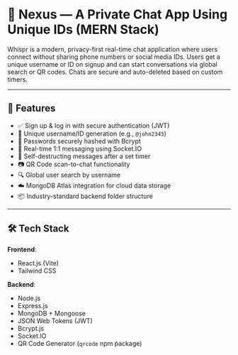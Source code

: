 # 💬 Nexus — A Private Chat App Using Unique IDs (MERN Stack)

Whispr is a modern, privacy-first real-time chat application where users connect without sharing phone numbers or social media IDs. Users get a unique username or ID on signup and can start conversations via global search or QR codes. Chats are secure and auto-deleted based on custom timers.

---

## 🚀 Features

- ✅ Sign up & log in with secure authentication (JWT)
- 👤 Unique username/ID generation (e.g., `@john2345`)
- 🔐 Passwords securely hashed with Bcrypt
- 🧾 Real-time 1:1 messaging using Socket.IO
- 🧨 Self-destructing messages after a set timer
- 📷 QR Code scan-to-chat functionality
- 🔍 Global user search by username
- ☁️ MongoDB Atlas integration for cloud data storage
- 📦 Industry-standard backend folder structure

---

## 🛠️ Tech Stack

**Frontend**:
- React.js (Vite)
- Tailwind CSS

**Backend**:
- Node.js
- Express.js
- MongoDB + Mongoose
- JSON Web Tokens (JWT)
- Bcrypt.js
- Socket.IO
- QR Code Generator (`qrcode` npm package)



